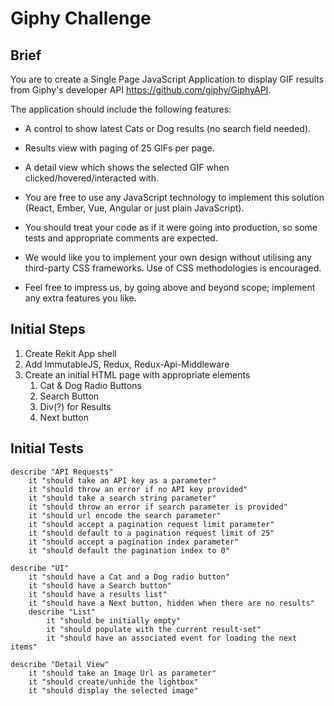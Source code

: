 # Giphy Challenge

## Brief

You are to create a Single Page JavaScript Application to display GIF results from Giphy's developer API https://github.com/giphy/GiphyAPI.

The application should include the following features:
* A control to show latest Cats or Dog results (no search field needed).
* Results view with paging of 25 GIFs per page.
* A detail view which shows the selected GIF when clicked/hovered/interacted with.

* You are free to use any JavaScript technology to implement this solution (React, Ember, Vue, Angular or just plain JavaScript).
* You should treat your code as if it were going into production, so some tests and appropriate comments are expected.
* We would like you to implement your own design without utilising any third-party CSS frameworks. Use of CSS methodologies is encouraged.
* Feel free to impress us, by going above and beyond scope; implement any extra features you like.

## Initial Steps

1. Create Rekit App shell
2. Add ImmutableJS, Redux, Redux-Api-Middleware
3. Create an initial HTML page with appropriate elements
    1. Cat & Dog Radio Buttons
    2. Search Button
    3. Div(?) for Results
    4. Next button

## Initial Tests

    describe "API Requests"
        it "should take an API key as a parameter"
        it "should throw an error if no API key provided" 
        it "should take a search string parameter"
        it "should throw an error if search parameter is provided" 
        it "should url encode the search parameter"
        it "should accept a pagination request limit parameter"
        it "should default to a pagination request limit of 25"
        it "should accept a pagination index parameter"
        it "should default the pagination index to 0"

    describe "UI"
        it "should have a Cat and a Dog radio button"
        it "should have a Search button"
        it "should have a results list"
        it "should have a Next button, hidden when there are no results"
        describe "List"
            it "should be initially empty"
            it "should populate with the current result-set"
            it "should have an associated event for loading the next items"

    describe "Detail View"
        it "should take an Image Url as parameter"
        it "should create/unhide the lightbox"
        it "should display the selected image"